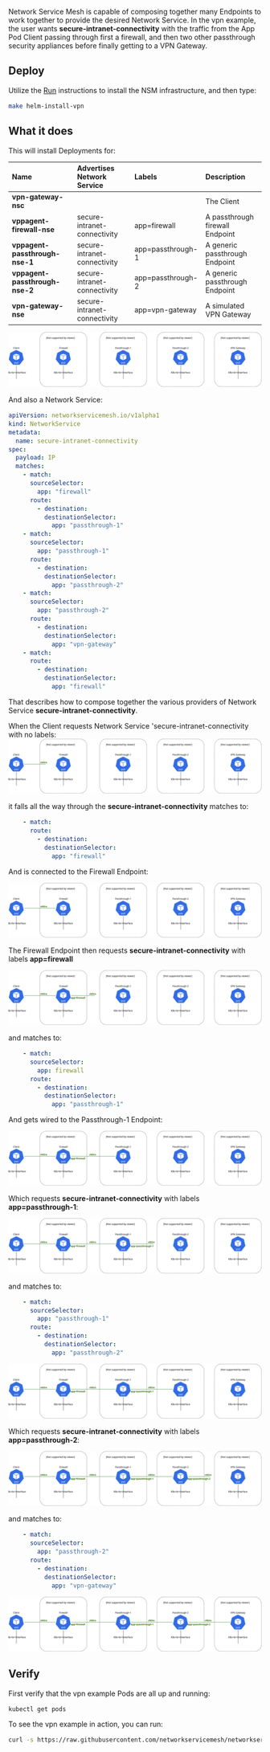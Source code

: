 Network Service Mesh is capable of composing together many Endpoints to work together to provide the desired Network Service.
In the vpn example, the user wants **secure-intranet-connectivity** with the traffic from the App Pod Client passing through
first a firewall, and then two other passthrough security appliances before finally getting to a VPN Gateway.

## Deploy

Utilize the [Run](../guide-quickstart.md) instructions to install the NSM infrastructure, and then type:

```bash
make helm-install-vpn
```

## What it does

This will install Deployments for:

Name | Advertises Network Service | Labels | Description |
:--------|:--------|:------ |:------
**vpn-gateway-nsc** | | | The Client
**vppagent-firewall-nse** | secure-intranet-connectivity | app=firewall |A passthrough firewall Endpoint
**vppagent-passthrough-nse-1** | secure-intranet-connectivity | app=passthrough-1 |A generic passthrough Endpoint
**vppagent-passthrough-nse-2** | secure-intranet-connectivity | app=passthrough-2 |A generic passthrough Endpoint
**vpn-gateway-nse** | secure-intranet-connectivity | app=vpn-gateway |A simulated VPN Gateway 

![vpn-example](../images/vpn-example.svg)

And also a Network Service:
```yaml
apiVersion: networkservicemesh.io/v1alpha1
kind: NetworkService
metadata:
  name: secure-intranet-connectivity
spec:
  payload: IP
  matches:
    - match:
      sourceSelector:
        app: "firewall"
      route:
        - destination:
          destinationSelector:
            app: "passthrough-1"
    - match:
      sourceSelector:
        app: "passthrough-1"
      route:
        - destination:
          destinationSelector:
            app: "passthrough-2"
    - match:
      sourceSelector:
        app: "passthrough-2"
      route:
        - destination:
          destinationSelector:
            app: "vpn-gateway"
    - match:
      route:
        - destination:
          destinationSelector:
            app: "firewall"

```

That describes how to compose together the various providers of Network Service **secure-intranet-connectivity**.

When the Client requests Network Service 'secure-intranet-connectivity with no labels:
![vpn-example-2](../images/vpn-example-2.svg)

it falls all the way through the **secure-intranet-connectivity** matches to:

```yaml
    - match:
      route:
        - destination:
          destinationSelector:
            app: "firewall"
```

And is connected to the Firewall Endpoint:

![vpn-example-3](../images/vpn-example-3.svg)

The Firewall Endpoint then requests **secure-intranet-connectivity** with labels **app=firewall**

![vpn-example-4](../images/vpn-example-4.svg)

and matches to:

```yaml
    - match:
      sourceSelector:
        app: firewall
      route:
        - destination:
          destinationSelector:
            app: "passthrough-1"
```

And gets wired to the Passthrough-1 Endpoint:

![vpn-example-5](../images/vpn-example-5.svg)

Which requests **secure-intranet-connectivity** with labels **app=passthrough-1**:

![vpn-example-6](../images/vpn-example-6.svg)

and matches to:
```yaml
    - match:
      sourceSelector:
        app: "passthrough-1"
      route:
        - destination:
          destinationSelector:
            app: "passthrough-2"
```

![vpn-example-7](../images/vpn-example-7.svg)

Which requests **secure-intranet-connectivity** with labels **app=passthrough-2**:

![vpn-example-8](../images/vpn-example-8.svg)

and matches to:

```yaml
    - match:
      sourceSelector:
        app: "passthrough-2"
      route:
        - destination:
          destinationSelector:
            app: "vpn-gateway"
```

![vpn-example-9](../images/vpn-example-9.svg)

## Verify

First verify that the vpn example Pods are all up and running:

```bash
kubectl get pods
```

To see the vpn example in action, you can run:

```bash
curl -s https://raw.githubusercontent.com/networkservicemesh/networkservicemesh/master/scripts/verify_vpn_gateway.sh | bash
```
